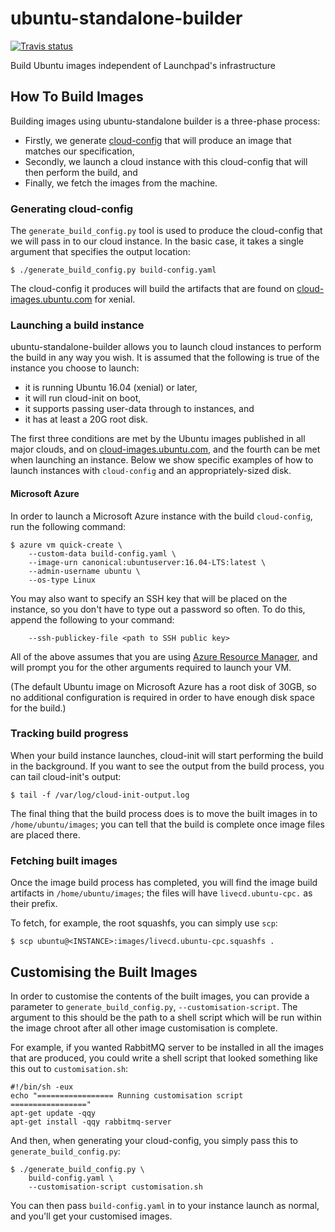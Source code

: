 # ubuntu-standalone-builder

[![Travis status](https://travis-ci.org/OddBloke/ubuntu-standalone-builder.svg?branch=master)](https://travis-ci.org/OddBloke/ubuntu-standalone-builder)

Build Ubuntu images independent of Launchpad's infrastructure

## How To Build Images

Building images using ubuntu-standalone builder is a three-phase process:

* Firstly, we generate
  [cloud-config](http://cloudinit.readthedocs.io/en/latest/topics/format.html#cloud-config-data)
  that will produce an image that matches our specification,
* Secondly, we launch a cloud instance with this cloud-config that will
  then perform the build, and
* Finally, we fetch the images from the machine.

### Generating cloud-config

The `generate_build_config.py` tool is used to produce the cloud-config
that we will pass in to our cloud instance.  In the basic case, it
takes a single argument that specifies the output location:

```
$ ./generate_build_config.py build-config.yaml
```

The cloud-config it produces will build the artifacts that are found on
[cloud-images.ubuntu.com](http://cloud-images.ubuntu.com) for xenial.

### Launching a build instance

ubuntu-standalone-builder allows you to launch cloud instances to
perform the build in any way you wish.  It is assumed that the
following is true of the instance you choose to launch:

* it is running Ubuntu 16.04 (xenial) or later,
* it will run cloud-init on boot,
* it supports passing user-data through to instances, and
* it has at least a 20G root disk.

The first three conditions are met by the Ubuntu images published in
all major clouds, and on
[cloud-images.ubuntu.com](http://cloud-images.ubuntu.com), and the
fourth can be met when launching an instance.  Below we
show specific examples of how to launch instances with `cloud-config`
and an appropriately-sized disk.

#### Microsoft Azure

In order to launch a Microsoft Azure instance with the build
`cloud-config`, run the following command:

```
$ azure vm quick-create \
    --custom-data build-config.yaml \
    --image-urn canonical:ubuntuserver:16.04-LTS:latest \
    --admin-username ubuntu \
    --os-type Linux
```

You may also want to specify an SSH key that will be placed on the
instance, so you don't have to type out a password so often.  To do
this, append the following to your command:

```
    --ssh-publickey-file <path to SSH public key>
```

All of the above assumes that you are using [Azure Resource
Manager](https://docs.microsoft.com/en-us/azure/azure-resource-manager/resource-group-overview),
and will prompt you for the other arguments required to launch your VM.

(The default Ubuntu image on Microsoft Azure has a root disk of 30GB, so
no additional configuration is required in order to have enough disk
space for the build.)

### Tracking build progress

When your build instance launches, cloud-init will start performing the
build in the background.  If you want to see the output from the build
process, you can tail cloud-init's output:

```
$ tail -f /var/log/cloud-init-output.log
```

The final thing that the build process does is to move the built images
in to `/home/ubuntu/images`; you can tell that the build is complete
once image files are placed there.

### Fetching built images

Once the image build process has completed, you will find the image
build artifacts in `/home/ubuntu/images`; the files will have
`livecd.ubuntu-cpc.` as their prefix.

To fetch, for example, the root squashfs, you can simply use `scp`:

```
$ scp ubuntu@<INSTANCE>:images/livecd.ubuntu-cpc.squashfs .
```

## Customising the Built Images

In order to customise the contents of the built images, you can provide
a parameter to `generate_build_config.py`, `--customisation-script`.
The argument to this should be the path to a shell script which will be
run within the image chroot after all other image customisation is
complete.

For example, if you wanted RabbitMQ server to be installed in all the
images that are produced, you could write a shell script that looked
something like this out to `customisation.sh`:

```
#!/bin/sh -eux
echo "================= Running customisation script ================="
apt-get update -qqy
apt-get install -qqy rabbitmq-server
```

And then, when generating your cloud-config, you simply pass this to
`generate_build_config.py`:

```
$ ./generate_build_config.py \
    build-config.yaml \
    --customisation-script customisation.sh
```

You can then pass `build-config.yaml` in to your instance launch as
normal, and you'll get your customised images.

